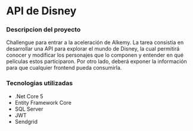 # API de Disney 

### Descripcion del proyecto

Challengue para entrar a la aceleración de Alkemy. La tarea consistia en desarrollar una API para explorar el mundo de Disney, la cual permitirá conocer y modificar los
personajes que lo componen y entender en qué películas estos participaron. Por otro lado, deberá exponer la información para que cualquier frontend pueda consumirla.

### Tecnologias utilizadas

- .Net Core 5
- Entity Framework Core
- SQL Server
- JWT
- Sendgrid
